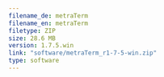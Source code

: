 ```yaml
---
filename_de: metraTerm
filename_en: metraTerm
filetype: ZIP
size: 28.6 MB
version: 1.7.5.win
link: "software/metraTerm_r1-7-5-win.zip"
type: software
---
```

